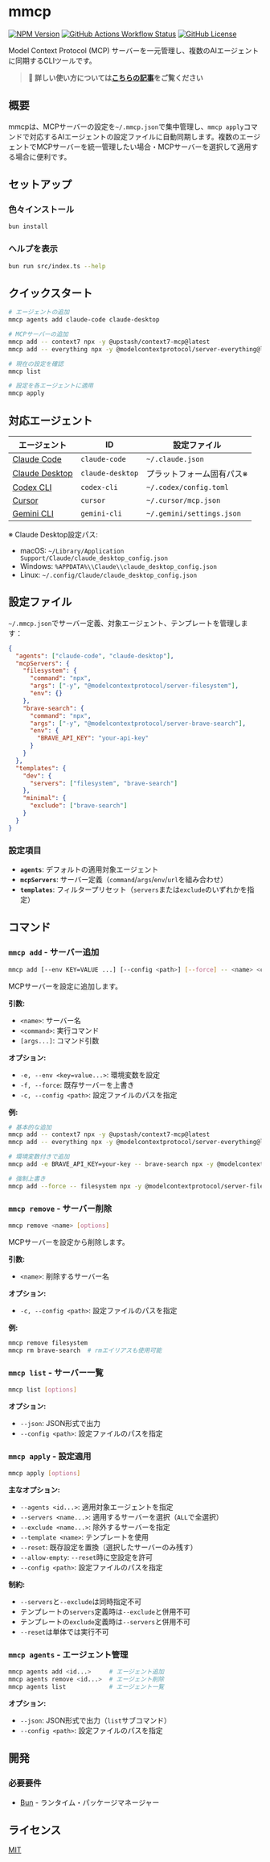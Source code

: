 # mmcp

[![NPM Version](https://img.shields.io/npm/v/mmcp)](https://www.npmjs.com/package/mmcp)
[![GitHub Actions Workflow Status](https://img.shields.io/github/actions/workflow/status/koki-develop/mmcp/release-please.yml)](https://github.com/koki-develop/mmcp/actions/workflows/release-please.yml)
[![GitHub License](https://img.shields.io/github/license/koki-develop/mmcp)](./LICENSE)

Model Context Protocol (MCP) サーバーを一元管理し、複数のAIエージェントに同期するCLIツールです。

> **📖 詳しい使い方については[こちらの記事](https://zenn.dev/kou_pg_0131/articles/mmcp-introduction)をご覧ください**

## 概要

mmcpは、MCPサーバーの設定を`~/.mmcp.json`で集中管理し、`mmcp apply`コマンドで対応するAIエージェントの設定ファイルに自動同期します。複数のエージェントでMCPサーバーを統一管理したい場合・MCPサーバーを選択して適用する場合に便利です。

## セットアップ

### 色々インストール
```bash
bun install
```

### ヘルプを表示
```bash
bun run src/index.ts --help
```

## クイックスタート

```bash
# エージェントの追加
mmcp agents add claude-code claude-desktop

# MCPサーバーの追加
mmcp add -- context7 npx -y @upstash/context7-mcp@latest
mmcp add -- everything npx -y @modelcontextprotocol/server-everything@latest

# 現在の設定を確認
mmcp list

# 設定を各エージェントに適用
mmcp apply
```

## 対応エージェント

| エージェント | ID | 設定ファイル |
|-------------|----|-----------|
| [Claude Code](https://www.anthropic.com/claude-code) | `claude-code` | `~/.claude.json` |
| [Claude Desktop](https://claude.ai/download) | `claude-desktop` | プラットフォーム固有パス※ |
| [Codex CLI](https://developers.openai.com/codex/cli) | `codex-cli` | `~/.codex/config.toml` |
| [Cursor](https://docs.cursor.com/) | `cursor` | `~/.cursor/mcp.json` |
| [Gemini CLI](https://google-gemini.github.io/gemini-cli/) | `gemini-cli` | `~/.gemini/settings.json` |

※ Claude Desktop設定パス:
- macOS: `~/Library/Application Support/Claude/claude_desktop_config.json`
- Windows: `%APPDATA%\\Claude\\claude_desktop_config.json`
- Linux: `~/.config/Claude/claude_desktop_config.json`

## 設定ファイル

`~/.mmcp.json`でサーバー定義、対象エージェント、テンプレートを管理します：

```json
{
  "agents": ["claude-code", "claude-desktop"],
  "mcpServers": {
    "filesystem": {
      "command": "npx",
      "args": ["-y", "@modelcontextprotocol/server-filesystem"],
      "env": {}
    },
    "brave-search": {
      "command": "npx",
      "args": ["-y", "@modelcontextprotocol/server-brave-search"],
      "env": {
        "BRAVE_API_KEY": "your-api-key"
      }
    }
  },
  "templates": {
    "dev": {
      "servers": ["filesystem", "brave-search"]
    },
    "minimal": {
      "exclude": ["brave-search"]
    }
  }
}
```

### 設定項目

- **`agents`**: デフォルトの適用対象エージェント
- **`mcpServers`**: サーバー定義（`command`/`args`/`env`/`url`を組み合わせ）
- **`templates`**: フィルタープリセット（`servers`または`exclude`のいずれかを指定）

## コマンド

### `mmcp add` - サーバー追加

```bash
mmcp add [--env KEY=VALUE ...] [--config <path>] [--force] -- <name> <command> [args...]
```

MCPサーバーを設定に追加します。

**引数:**
- `<name>`: サーバー名
- `<command>`: 実行コマンド
- `[args...]`: コマンド引数

**オプション:**
- `-e, --env <key=value...>`: 環境変数を設定
- `-f, --force`: 既存サーバーを上書き
- `-c, --config <path>`: 設定ファイルのパスを指定

**例:**
```bash
# 基本的な追加
mmcp add -- context7 npx -y @upstash/context7-mcp@latest
mmcp add -- everything npx -y @modelcontextprotocol/server-everything@latest

# 環境変数付きで追加
mmcp add -e BRAVE_API_KEY=your-key -- brave-search npx -y @modelcontextprotocol/server-brave-search

# 強制上書き
mmcp add --force -- filesystem npx -y @modelcontextprotocol/server-filesystem
```

### `mmcp remove` - サーバー削除

```bash
mmcp remove <name> [options]
```

MCPサーバーを設定から削除します。

**引数:**
- `<name>`: 削除するサーバー名

**オプション:**
- `-c, --config <path>`: 設定ファイルのパスを指定

**例:**
```bash
mmcp remove filesystem
mmcp rm brave-search  # rmエイリアスも使用可能
```

### `mmcp list` - サーバー一覧

```bash
mmcp list [options]
```

**オプション:**
- `--json`: JSON形式で出力
- `--config <path>`: 設定ファイルのパスを指定

### `mmcp apply` - 設定適用

```bash
mmcp apply [options]
```

**主なオプション:**
- `--agents <id...>`: 適用対象エージェントを指定
- `--servers <name...>`: 適用するサーバーを選択（`ALL`で全選択）
- `--exclude <name...>`: 除外するサーバーを指定
- `--template <name>`: テンプレートを使用
- `--reset`: 既存設定を置換（選択したサーバーのみ残す）
- `--allow-empty`: `--reset`時に空設定を許可
- `--config <path>`: 設定ファイルのパスを指定

**制約:**
- `--servers`と`--exclude`は同時指定不可
- テンプレートの`servers`定義時は`--exclude`と併用不可
- テンプレートの`exclude`定義時は`--servers`と併用不可
- `--reset`は単体では実行不可

### `mmcp agents` - エージェント管理

```bash
mmcp agents add <id...>     # エージェント追加
mmcp agents remove <id...>  # エージェント削除
mmcp agents list            # エージェント一覧
```

**オプション:**
- `--json`: JSON形式で出力（`list`サブコマンド）
- `--config <path>`: 設定ファイルのパスを指定

## 開発

### 必要要件

- [Bun](https://bun.sh/) - ランタイム・パッケージマネージャー



## ライセンス

[MIT](./LICENSE)
